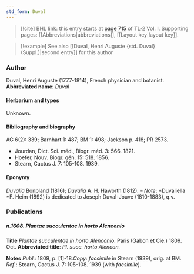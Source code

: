 ```yaml
---
std_form: Duval
---
```


> [!cite] BHL link: this entry starts at [page 715](https://www.biodiversitylibrary.org/page/33120846) of TL-2 Vol. I.
> Supporting pages: [[Abbreviations|abbreviations]], [[Layout key|layout key]].

> [!example] See also [[Duval, Henri Auguste {std. Duval} (Suppl.)|second entry]] for this author

### Author

Duval, Henri Auguste (1777-1814), French physician and botanist. 
**Abbreviated name**: *Duval*

#### Herbarium and types

Unknown.

#### Bibliography and biography

AG 6(2): 339; Barnhart 1: 487; BM 1: 498; Jackson p. 418; PR 2573.
- Jourdan, Dict. Sci. méd., Biogr. méd. 3: 566. 1821.
- Hoefer, Nouv. Biogr. gén. 15: 518. 1856.
- Stearn, Cactus J. 7: 105-108. 1939.

#### Eponymy

*Duvalia* Bonpland (1816); *Duvalia* A. H. Haworth (1812). – *Note*: *Duvaliella *F. Heim (1892) is dedicated to Joseph Duval-Jouve (1810-1883), q.v.

### Publications

##### n.1608. Plantae succulentae in horto Alenconio

**Title**
*Plantae succulentae in horto Alenconio*. Paris (Gabon et Cie.) 1809. Oct.
**Abbreviated title**: *Pl. succ. horto Alencon.*

**Notes**
*Publ*.: 1809, p. \[1\]-18.*Copy*: *facsimile* in Stearn (1939), orig. at BM.
*Ref*.: Stearn, Cactus J. 7: 105-108. 1939 (with *facsimile*).


